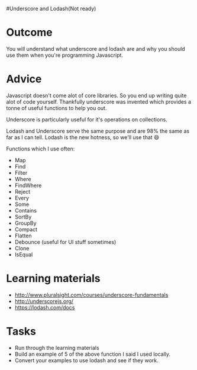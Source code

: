 #Underscore and Lodash(Not ready)

# Outcome

You will understand what underscore and lodash are and why you should use them when you're programming Javascript.

# Advice

Javascript doesn't come alot of core libraries. So you end up writing quite alot of code yourself. Thankfully underscore was invented which provides a tonne of useful functions to help you out.

Underscore is particularly useful for it's operations on collections.

Lodash and Underscore serve the same purpose and are 98% the same as far as I can tell. Lodash is the new hotness, so we'll use that :smile:

Functions which I use often:

* Map
* Find
* Filter
* Where
* FindWhere
* Reject
* Every
* Some
* Contains
* SortBy
* GroupBy
* Compact
* Flatten
* Debounce (useful for UI stuff sometimes)
* Clone
* IsEqual


# Learning materials

* http://www.pluralsight.com/courses/underscore-fundamentals
* http://underscorejs.org/
* https://lodash.com/docs

# Tasks

* Run through the learning materials
* Build an example of 5 of the above function I said I used locally.
* Convert your examples to use lodash and see if they work.
